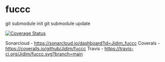 # fuccc
git submodule init
git submodule update

[![Coverage Status](https://coveralls.io/repos/github/Jidim/fuccc/badge.svg?branch=main)](https://coveralls.io/github/Jidim/fuccc?branch=main)

Sonarcloud - https://sonarcloud.io/dashboard?id=Jidim_fuccc
Coverals - https://coveralls.io/github/Jidim/fuccc
Travis - https://travis-ci.org/Jidim/fuccc.svg?branch=main

